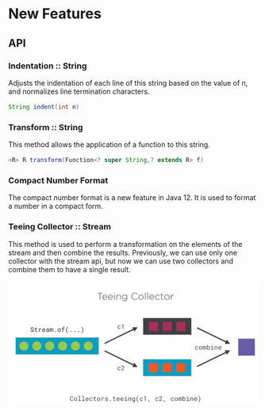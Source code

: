 # New Features

## API

### Indentation :: String

Adjusts the indentation of each line of this string based on the value of n, and normalizes line termination characters.

```java
String indent(int n)
```

### Transform :: String

This method allows the application of a function to this string.
    
```java
<R> R transform(Function<? super String,? extends R> f)
```

### Compact Number Format

The compact number format is a new feature in Java 12. It is used to format a number in a compact form.

### Teeing Collector :: Stream

This method is used to perform a transformation on the elements of the stream and then combine the results.
Previously, we can use only one collector with the stream api, but now we can use two collectors and combine them to have a single result.

![teeing.png](images%2Fteeing.png)